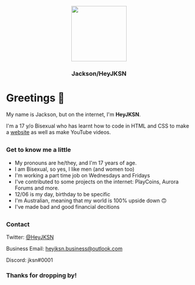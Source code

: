 <div><center>
    <p align="center"><img src="https://avatars.githubusercontent.com/heyjksn" height="150" width="150"></p>
    <h3 align="center">Jackson/HeyJKSN</h3>
</div></center>

# Greetings 👋
My name is Jackson, but on the internet, I'm **HeyJKSN**.

I'm a 17 y/o Bisexual who has learnt how to code in HTML and CSS to make a [website](https://www.heyjksn.tk) as well as make YouTube videos.

##
### Get to know me a little
- My pronouns are he/they, and I'm 17 years of age.
- I am Bisexual, so yes, I like men (and women too)
- I'm working a part time job on Wednesdays and Fridays
- I've contributed to some projects on the internet: PlayCoins, Aurora Forums and more.
- 12/06 is my day, birthday to be specific
- I'm Australian, meaning that my world is 100% upside down 🙃
- I've made bad and good financial decitions
##
### Contact
Twitter: [@HeyJKSN](https://www.twitter.com/HeyJKSN)

Business Email: [heyjksn.business@outlook.com](mailto:heyjksn.business@outlook.com)

Discord: jksn#0001

### Thanks for dropping by!
